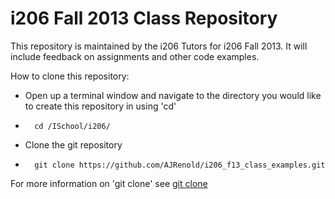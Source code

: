 # i206 Fall 2013 Class Repository

This repository is maintained by the i206 Tutors for i206 Fall 2013. It will include feedback on assignments and other code examples.

How to clone this repository:

* Open up a terminal window and navigate to the directory you would like to create this repository in using 'cd'
*		cd /ISchool/i206/

* Clone the git repository
*		git clone https://github.com/AJRenold/i206_f13_class_examples.git

For more information on 'git clone' see [git clone](http://git-scm.com/book/en/Git-Basics-Getting-a-Git-Repository#Cloning-an-Existing-Repository)

